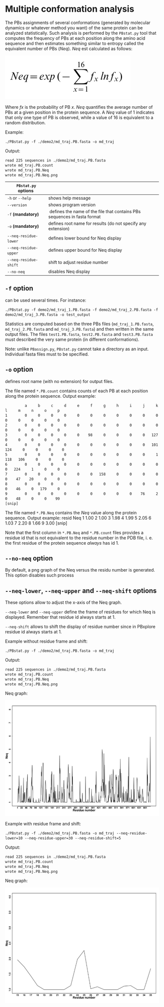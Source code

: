 # Multiple conformation analysis #

The PBs assignments of several conformations (generated by molecular dynamics or whatever method you want) of the same protein can be analyzed statistically. Such analysis is performed by the `PBstat.py` tool that computes the frequency of PBs at each position along the amino acid sequence and then estimates something similar to entropy called the equivalent number of PBs (_Neq_). *Neq* est calculated as follows:

![Neq](img/Neq.jpg)

Where *fx* is the probability of PB *x*. *Neq* quantifies the average number of PBs at a given position in the protein sequence. A *Neq* value of 1 indicates that only one type of PB is observed, while a value of 16 is equivalent to a random distribution. 

Example:

    ./PBstat.py -f ./demo2/md_traj.PB.fasta -o md_traj

Output:

    read 225 sequences in ./demo2/md_traj.PB.fasta
    wrote md_traj.PB.count
    wrote md_traj.PB.Neq
    wrote md_traj.PB.Neq.png

| `PBstat.py` options                                                                             ||
|-----------------------|--------------------------------------------------------------------------|
| `-h` or `--help`      | shows help message                                                       |
| `--version`           | shows program version                                                    |
| `-f` **(mandatory)**  | defines the name of the file that contains PBs sequences in fasta format |
| `-o` **(mandatory)**  | defines root name for results (do not specify any extension)             |
| `--neq-residue-lower` | defines lower bound for Neq display                                      |
| `--neq-residue-upper` | defines upper bound for Neq display                                      |
| `--neq-residue-shift` | shift to adjust residue number                                           |
| `--no-neq`            | disables Neq display                                                     |


## `-f` option
can be used several times. For instance:

    ./PBstat.py -f demo2/md_traj_1.PB.fasta -f demo2/md_traj_2.PB.fasta -f demo2/md_traj_3.PB.fasta -o test_output

Statistics are computed based on the three PBs files (`md_traj_1.PB.fasta`, `md_traj_2.PB.fasta` and `md_traj_3.PB.fasta`) and then written in the same output files. The files `test1.PB.fasta`, `test2.PB.fasta` and `test3.PB.fasta` must described the very same protein (in different conformations).

Note: unlike `PBassign.py`, `PBstat.py` cannot take a directory as an input. Individual fasta files must to be specified.

## `-o` option
defines root name (with no extension) for output files. 

The file named `*.PB.count` contains counts of each PB at each position along the protein sequence. Output example:

             a     b     c     d     e     f     g     h     i     j     k     l     m     n     o     p
    1        0     0     0     0     0     0     0     0     0     0     0     0     0     0     0     0
    2        0     0     0     0     0     0     0     0     0     0     0     0     0     0     0     0
    3        0     0     0     0     0    98     0     0     0     0   127     0     0     0     0     0
    4        0     0     0     0     0     0     0     0     0     0   101   124     0     0     0     0
    5        0     0     0     0     0     0     0     0     0     0     1   118   106     0     0     0
    6        0     0     0     0     0     0     0     0     0     0     0     0   224     1     0     0
    7        0     0     0     0     0     0   158     0     0     0     0     0    47    20     0     0
    8        0     0     0     0     0     0     0     0     0     0     0     0    46     0   179     0
    9        0     0     0     0     0     0     0     0     0    76     2     0    48     0     0    99
    [snip]


The file named `*.PB.Neq` contains the *Neq* value along the protein sequence. Output example:
    resid      Neq 
    1          1.00 
    2          1.00 
    3          1.98 
    4          1.99 
    5          2.05 
    6          1.03 
    7          2.20 
    8          1.66 
    9          3.00 
    [snip]

Note that the first column in `*.PB.Neq` and `*.PB.count` files provides a residue id that is not equivalent to the residue number in the PDB file, i. e. the first residue of the protein sequence *always* has id 1. 

## `--no-neq` option

By default, a png graph of the Neq versus the residu number is generated. This option disables such process


## `--neq-lower`, `--neq-upper` and `--neq-shift` options

These options allow to adjust the x-axis of the Neq graph. 

`--neq-lower` and `--neq-upper` define the frame of residues for which Neq is displayed. Remember that residue id always starts at 1.

`--neq-shift` allows to shift the display of residue number since in PBxplore residue id always starts at 1.

Example without residue frame and shift:

    ./PBstat.py -f ./demo2/md_traj.PB.fasta -o md_traj

Output:

    read 225 sequences in ./demo2/md_traj.PB.fasta
    wrote md_traj.PB.count
    wrote md_traj.PB.Neq
    wrote md_traj.PB.Neq.png

Neq graph:

![Neq without frame and shift](img/md_traj.PB.Neq.1.jpg)


Example with residue frame and shift:

    ./PBstat.py -f ./demo2/md_traj.PB.fasta -o md_traj --neq-residue-lower=10 --neq-residue-upper=30 --neq-residue-shift=5

Output:

    read 225 sequences in ./demo2/md_traj.PB.fasta
    wrote md_traj.PB.count
    wrote md_traj.PB.Neq
    wrote md_traj.PB.Neq.png

Neq graph:

![Neq with frame and shift](img/md_traj.PB.Neq.2.jpg)


